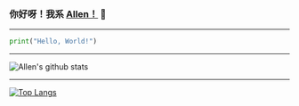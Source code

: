 ### 你好呀！我系 [Allen！](https://allentango.github.io) 🤣

---

```python
print("Hello, World!")
```

---

![Allen's github stats](https://github-readme-stats.vercel.app/api?username=allentango&show_icons=true&theme=cobalt)

---

[![Top Langs](https://github-readme-stats.vercel.app/api/top-langs/?username=allentango&theme=cobalt)](https://github.com/anuraghazra/github-readme-stats)